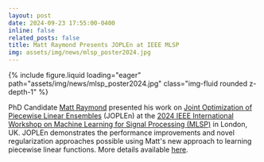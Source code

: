 ```yaml
---
layout: post
date: 2024-09-23 17:55:00-0400
inline: false
related_posts: false
title: Matt Raymond Presents JOPLEn at IEEE MLSP
img: assets/img/news/mlsp_poster2024.jpg
---
```


<div class="row mt-4 justify-content-center">
    <div class="col-sm-12 col-md-12">
        {% include figure.liquid loading="eager" path="assets/img/news/mlsp_poster2024.jpg" class="img-fluid rounded z-depth-1" %}
    </div>
</div>

PhD Candidate [Matt Raymond](/people/mattrmd) presented his work on [Joint Optimization of Piecewise Linear Ensembles](https://arxiv.org/abs/2405.00303) (JOPLEn) at the [2024 IEEE International Workshop on Machine Learning for Signal Processing (MLSP)](https://2024.ieeemlsp.org) in London, UK.
JOPLEn demonstrates the performance improvements and novel regularization approaches possible using Matt's new approach to learning piecewise linear functions.
More details available [here](https://www.linkedin.com/posts/mattraymo_i-recently-gave-a-poster-presentation-for-activity-7254521492367937537-YeyO).
